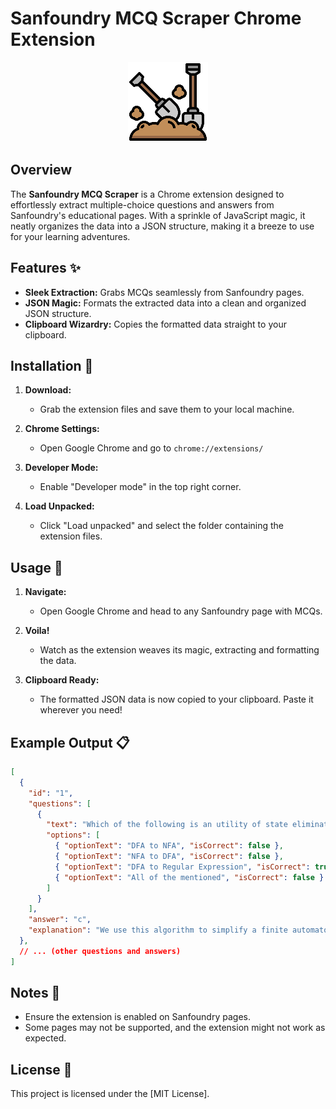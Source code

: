 # Sanfoundry MCQ Scraper Chrome Extension

<p align="center">
  <img src="./images/icon128.png" alt="Sanfoundry MCQ Scraper">
</p>

## Overview

The **Sanfoundry MCQ Scraper** is a Chrome extension designed to effortlessly extract multiple-choice questions and answers from Sanfoundry's educational pages. With a sprinkle of JavaScript magic, it neatly organizes the data into a JSON structure, making it a breeze to use for your learning adventures.

<!-- ![Sanfoundry MCQ Scraper](./images/icon128.png) -->

## Features ✨

- **Sleek Extraction:** Grabs MCQs seamlessly from Sanfoundry pages.
- **JSON Magic:** Formats the extracted data into a clean and organized JSON structure.
- **Clipboard Wizardry:** Copies the formatted data straight to your clipboard.

## Installation 🚀

1. **Download:**
   - Grab the extension files and save them to your local machine.

2. **Chrome Settings:**
   - Open Google Chrome and go to `chrome://extensions/`

3. **Developer Mode:**
   - Enable "Developer mode" in the top right corner.

4. **Load Unpacked:**
   - Click "Load unpacked" and select the folder containing the extension files.

## Usage 🎉

1. **Navigate:**
   - Open Google Chrome and head to any Sanfoundry page with MCQs.

2. **Voila!**
   - Watch as the extension weaves its magic, extracting and formatting the data.

3. **Clipboard Ready:**
   - The formatted JSON data is now copied to your clipboard. Paste it wherever you need!

## Example Output 📋

```json
[
  {
    "id": "1",
    "questions": [
      {
        "text": "Which of the following is an utility of state elimination phenomenon?",
        "options": [
          { "optionText": "DFA to NFA", "isCorrect": false },
          { "optionText": "NFA to DFA", "isCorrect": false },
          { "optionText": "DFA to Regular Expression", "isCorrect": true },
          { "optionText": "All of the mentioned", "isCorrect": false }
        ]
      }
    ],
    "answer": "c",
    "explanation": "We use this algorithm to simplify a finite automaton to regular expression or vice versa. We eliminate states while converting given finite automata to its corresponding regular expression."
  },
  // ... (other questions and answers)
]

```

## Notes 📝

- Ensure the extension is enabled on Sanfoundry pages.
- Some pages may not be supported, and the extension might not work as expected.

## License 📄

This project is licensed under the [MIT License].


